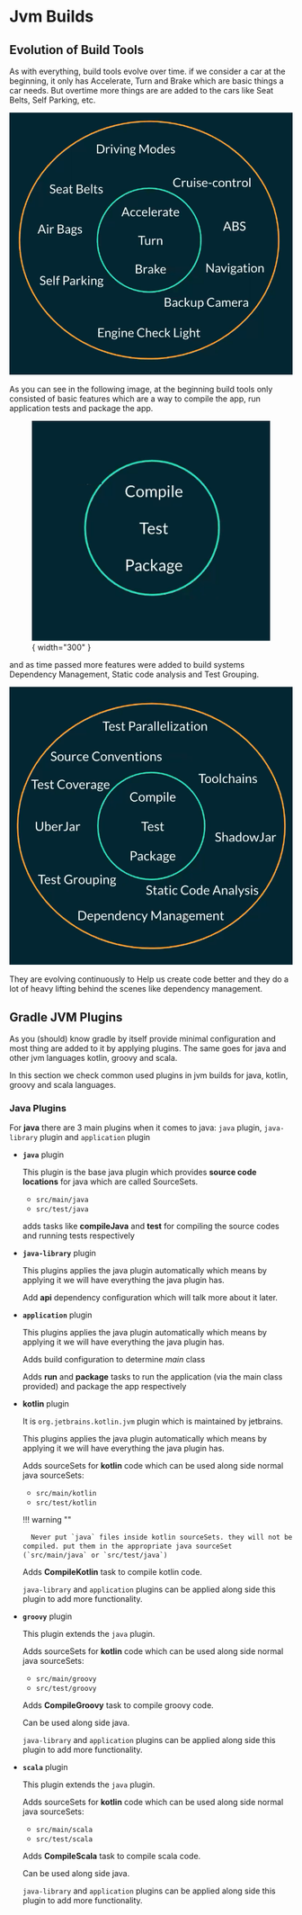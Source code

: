 # Jvm Builds

## Evolution of Build Tools

As with everything, build tools evolve over time. if we consider a car at the beginning, it only has Accelerate, Turn and Brake which are basic things a car needs. But overtime more things are are added to the cars like Seat Belts, Self Parking, etc.

![Evolution of Cars](./assets/car-revolution.png)

As you can see in the following image, at the beginning build tools only consisted of basic features which are a way to compile the app, run application tests and package the app.


<figure markdown>

  ![Build Tool Evolution Basic](./assets/build-tool-evolution-basic.png){ width="300" }

</figure>

and as time passed more features were added to build systems Dependency Management, Static code analysis and Test Grouping.

![Build Tool Evolution Over time](./assets/build-tool-evolution-over_time.png)

They are evolving continuously to Help us create code better and they do a lot of heavy lifting behind the scenes like dependency management.

## Gradle JVM Plugins

As you (should) know gradle by itself provide minimal configuration and most thing are added to it by applying plugins. The same goes for java and other jvm languages kotlin, groovy and scala.

In this section we check common used plugins in jvm builds for java, kotlin, groovy and scala languages.

### Java Plugins

For **java** there are 3 main plugins when it comes to java: `java` plugin, `java-library` plugin and `application` plugin

- **`java`** plugin

    This plugin is the base java plugin which provides **source code locations** for java which are called SourceSets.
    
    -   `src/main/java`
    -   `src/test/java`

    adds tasks like **compileJava** and **test** for compiling the source codes and running tests respectively  

- **`java-library`** plugin

    This plugins applies the java plugin automatically which means by applying it we will have everything the java plugin has.
    
    Add **api** dependency configuration which will talk more about it later.

- **`application`** plugin

    This plugins applies the java plugin automatically which means by applying it we will have everything the java plugin has.

    Adds build configuration to determine _main_ class

    Adds **run** and **package** tasks to run the application (via the main class provided) and package the app respectively

- **kotlin** plugin

    It is `org.jetbrains.kotlin.jvm` plugin which is maintained by jetbrains.

    This plugins applies the java plugin automatically which means by applying it we will have everything the java plugin has.

    Adds sourceSets for **kotlin** code which can be used along side normal java sourceSets:

    - `src/main/kotlin`
    - `src/test/kotlin`

    !!! warning ""

        Never put `java` files inside kotlin sourceSets. they will not be compiled. put them in the appropriate java sourceSet (`src/main/java` or `src/test/java`)

    Adds **CompileKotlin** task to compile kotlin code.

    `java-library` and `application` plugins can be applied along side this plugin to add more functionality.
    
- **`groovy`** plugin

    This plugin extends the `java` plugin.

    Adds sourceSets for **kotlin** code which can be used along side normal java sourceSets:
    
    - `src/main/groovy`
    - `src/test/groovy`

    Adds **CompileGroovy** task to compile groovy code.

    Can be used along side java.

    `java-library` and `application` plugins can be applied along side this plugin to add more functionality.

- **`scala`** plugin

    This plugin extends the `java` plugin.

    Adds sourceSets for **kotlin** code which can be used along side normal java sourceSets:
    
    - `src/main/scala`
    - `src/test/scala`

    Adds **CompileScala** task to compile scala code.

    Can be used along side java.

    `java-library` and `application` plugins can be applied along side this plugin to add more functionality.
